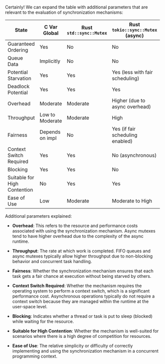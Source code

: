 Certainly! We can expand the table with additional parameters that are relevant to the evaluation of synchronization mechanisms:

| State                      | C Var Global   | Rust `std::sync::Mutex` | Rust `tokio::sync::Mutex` (async) | Rust FIFO (e.g., channels) |
|----------------------------|----------------|-------------------------|-----------------------------------|----------------------------|
| Guaranteed Ordering        | Yes            | No                      | No                                | Yes                        |
| Queue Data                 | Implicitly     | No                      | No                                | Explicitly                 |
| Potential Starvation       | Yes            | Yes                     | Yes (less with fair scheduling)   | No (with fair scheduling)  |
| Deadlock Potential         | Yes            | Yes                     | Yes                               | Less Likely                |
| Overhead                   | Moderate       | Moderate                | Higher (due to async overhead)    | Varies                     |
| Throughput                 | Low to Moderate| Moderate                | High                              | High                       |
| Fairness                   | Depends on impl| No                      | Yes (if fair scheduling enabled)  | Yes                        |
| Context Switch Required    | Yes            | Yes                     | No (asynchronous)                 | No (asynchronous)          |
| Blocking                   | Yes            | Yes                     | No                                | No                         |
| Suitable for High Contention| No             | Yes                     | Yes                               | Yes                        |
| Ease of Use                | Low            | Moderate                | Moderate to High                  | High                       |

Additional parameters explained:

- **Overhead**: This refers to the resource and performance costs associated with using the synchronization mechanism. Async mutexes tend to have higher overhead due to the complexity of the async runtime.

- **Throughput**: The rate at which work is completed. FIFO queues and async mutexes typically allow higher throughput due to non-blocking behavior and concurrent task handling.

- **Fairness**: Whether the synchronization mechanism ensures that each task gets a fair chance at execution without being starved by others.

- **Context Switch Required**: Whether the mechanism requires the operating system to perform a context switch, which is a significant performance cost. Asynchronous operations typically do not require a context switch because they are managed within the runtime at the user-space level.

- **Blocking**: Indicates whether a thread or task is put to sleep (blocked) while waiting for the resource.

- **Suitable for High Contention**: Whether the mechanism is well-suited for scenarios where there is a high degree of competition for resources.

- **Ease of Use**: The relative simplicity or difficulty of correctly implementing and using the synchronization mechanism in a concurrent programming context.